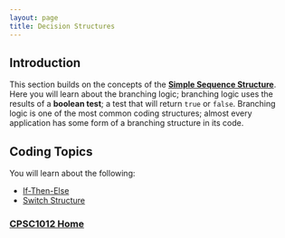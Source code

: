 ```yaml
---
layout: page
title: Decision Structures
---
```


## Introduction
This section builds on the concepts of the **[Simple Sequence Structure](../02-sequence/02-sequence.md)**. Here you will learn about the branching logic; branching logic uses the results of a **boolean test**; a test that will return `true` or `false`. Branching logic is one of the most common coding structures; almost every application has some form of a branching structure in its code.

## Coding Topics
You will learn about the following:
* [If-Then-Else](if-then-else.md)
* [Switch Structure](switch.md)

### [CPSC1012 Home](../)